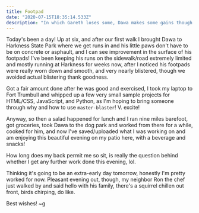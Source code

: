 ```yaml
---
title: Footpad
date: "2020-07-15T18:35:14.533Z"
description: "In which Gareth loses some, Dawa makes some gains though!"
---
```


Today's been a day! Up at six, and after our first walk I brought Dawa to Harkness State Park where we get runs in and his little paws don't have to be on concrete or asphault, and I can see improvement in the surface of his footpads! I've been keeping his runs on the sidewalk/road extremely limited and mostly running at Harkness for weeks now, after I noticed his footpads were really worn down and smooth, and very nearly blistered, though we avoided actual blistering thank goodness.

Got a fair amount done after he was good and exercised, I took my laptop to Fort Trumbull and whipped up a few very small sample projects for HTML/CSS, JavaScript, and Python, as I'm hoping to bring someone through why and how to use `master-blaster`! V. excite!

Anyway, so then a salad happened for lunch and I ran nine miles barefoot, got groceries, took Dawa to the dog park and worked from there for a while, cooked for him, and now I've saved/uploaded what I was working on and am enjoying this beautiful evening on my patio here, with a beverage and snacks!

How long does my back permit me so sit, is really the question behind whether I get any further work done this evening, lol.

Thinking it's going to be an extra-early day tomorrow, honestly I'm pretty worked for now. Pleasant evening out, though, my neighbor Ron the chef just walked by and said hello with his family, there's a squirrel chillen out front, birds chirping, do like.

Best wishes!
~g
